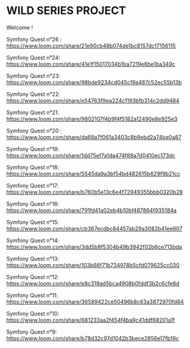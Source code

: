 # WILD SERIES PROJECT

Welcome !

Symfony Quest n°26 : https://www.loom.com/share/21e90cb48b074de1bc8157dc17156115

Symfony Quest n°24: https://www.loom.com/share/41e1f15017034b1ba7219e6be1ba349c

Symfony Quest n°23: https://www.loom.com/share/98bde9234cd045c19a487c52ec55b13b

Symfony Quest n°22: https://www.loom.com/share/e54763f9ea224c1193bfb314c2dd9484

Symfony Quest n°21: https://www.loom.com/share/9802107f4b9f4f5182a12490e8e925e3

Symfony Quest n°20 : https://www.loom.com/share/da68a7f061a3403c8b9ebd2a74be0a87

Symfony Quest n°19: https://www.loom.com/share/1dd75ef7a1da474f88a7d0410ec173dc

Symfony Quest n°18: https://www.loom.com/share/5545da9a3bf54bd482615b629f9b21cc

Symfony Quest n°17: https://www.loom.com/share/b760b5e13c6e4f72949355bbb0320b28

Symfony Quest n°16: https://www.loom.com/share/791fd41a02eb4b10bf487864f935184a

Symfony Quest n°15: https://www.loom.com/share/cb367ecdbc84457ab29a3082b41ee607

Symfony Quest n°14: https://www.loom.com/share/3dd5b8f5304b49b3942f02b6ce713bda

Symfony Quest n°13: https://www.loom.com/share/103b66f71b734978b5cfd079625cc030

Symfony Quest n°12: https://www.loom.com/share/e8c319ad5bca4908b0fddf3b2c6cfe8d

Symfony Quest n°11: https://www.loom.com/share/36589422ce50496b8c63a3872970fd84

Symfony Quest n°10: https://www.loom.com/share/681233aa2f454f4ba9c41ddf68201a1f

Symfony Quest n°9: https://www.loom.com/share/b78d32c97d1042b3bece2856e17fb19c